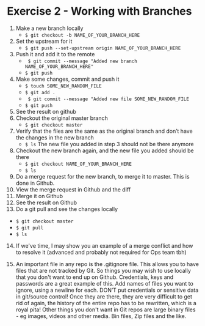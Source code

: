 # Exercise 2 - Working with Branches

1. Make a new branch locally
   - ` $ git checkout -b NAME_OF_YOUR_BRANCH_HERE `
2. Set the upstream for it
   - ` $ git push --set-upstream origin NAME_OF_YOUR_BRANCH_HERE `
3. Push it and add it to the remote
   - ` $ git commit --message "Added new branch NAME_OF_YOUR_BRANCH_HERE"`
   - ` $ git push `
4. Make some changes, commit and push it
   - ` $ touch SOME_NEW_RANDOM_FILE `
   - ` $ git add . `
   - ` $ git commit --message "Added new file SOME_NEW_RANDOM_FILE`
   - ` $ git push `
5. See the result on github
6. Checkout the original master branch
   - ` $ git checkout master `
7. Verify that the files are the same as the original branch and don’t have the changes in the new branch
   - ` $ ls `
   The new file you added in step 3 should not be there anymore
8. Checkout the new branch again, and the new file you added should be there
   - ` $ git checkout NAME_OF_YOUR_BRANCH_HERE `
   - ` $ ls `
9. Do a merge request for the new branch, to merge it to master. This is done in Github.
10. View the merge request in Github and the diff
11. Merge it on Github
12. See the result on Github
13. Do a git pull and see the changes locally
   - ` $ git checkout master `
   - ` $ git pull `
   - ` $ ls `   

14. If we've time, I may show you an example of a merge conflict and how to resolve it (advanced and probably not required for Ops team tbh)

15. An important file in any repo is the .gitignore file. This allows you to have files that are not tracked by Git. So things you may wish to use locally that you don't want to end up on Github. Credentials, keys and passwords are a great example of this. Add names of files you want to ignore, using a newline for each.
DON’T put credentials or sensitive data in git/source control! Once they are there, they are very difficult to get rid of again, the history of the entire repo has to be rewritten, which is a royal pita! Other things you don't want in Git repos are large binary files - eg images, videos and other media. Bin files, Zip files and the like.